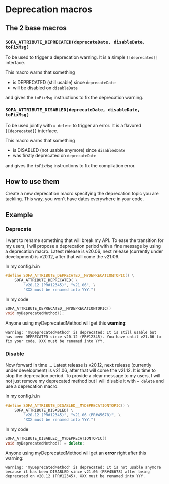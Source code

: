# Deprecation macros

## The 2 base macros

### `SOFA_ATTRIBUTE_DEPRECATED(deprecateDate, disableDate, toFixMsg)`

To be used to trigger a deprecation warning. It is a simple `[[deprecated]]` interface.

This macro warns that something

- is DEPRECATED (still usable) since `deprecateDate`
- will be disabled on `disableDate`

and gives the `toFixMsg` instructions to fix the deprecation warning.

### `SOFA_ATTRIBUTE_DISABLED(deprecateDate, disableDate, toFixMsg)`

To be used jointly with `= delete` to trigger an error. It is a flavored `[[deprecated]]` interface.

This macro warns that something  

- is DISABLED (not usable anymore) since `disabledDate`
- was firstly deprecated on `deprecateDate`

and gives the `toFixMsg` instructions to fix the compilation error.


## How to use them

Create a new deprecation macro specifying the deprecation topic you are tackling.
This way, you won't have dates everywhere in your code.

## Example

### Deprecate

I want to rename something that will break my API. 
To ease the transition for my users, I will propose a deprecation period with a fine message by using a deprecation macro.
Latest release is v20.06, next release (currently under development) is v20.12, after that will come the v21.06.

In my config.h.in
```cpp
#define SOFA_ATTRIBUTE_DEPRECATED__MYDEPRECATIONTOPIC() \
    SOFA_ATTRIBUTE_DEPRECATED( \
        "v20.12 (PR#12345)", "v21.06", \
        "XXX must be renamed into YYY.")
```

In my code
```cpp
SOFA_ATTRIBUTE_DEPRECATED__MYDEPRECATIONTOPIC()
void myDeprecatedMethod();
```

Anyone using myDeprecatedMethod will get this **warning**: 
```text
warning: 'myDeprecatedMethod' is deprecated: It is still usable but has been DEPRECATED since v20.12 (PR#12345). You have until v21.06 to fix your code. XXX must be renamed into YYY.
```

### Disable

Now forward in time ...
Latest release is v20.12, next release (currently under development) is v21.06, after that will come the v21.12.
It is time to stop the deprecation period. To provide a clear message to my users, I will not just remove my deprecated method but I will disable it with `= delete` and use a deprecation macro.

In my config.h.in
```cpp
#define SOFA_ATTRIBUTE_DISABLED__MYDEPRECATIONTOPIC() \
    SOFA_ATTRIBUTE_DISABLED( \
        "v20.12 (PR#12345)", "v21.06 (PR#45678)", \
        "XXX must be renamed into YYY.")
```

In my code
```cpp
SOFA_ATTRIBUTE_DISABLED__MYDEPRECATIONTOPIC()
void myDeprecatedMethod() = delete;
```

Anyone using myDeprecatedMethod will get an **error** right after this warning: 
```text
warning: 'myDeprecatedMethod' is deprecated: It is not usable anymore because it has been DISABLED since v21.06 (PR#45678) after being deprecated on v20.12 (PR#12345). XXX must be renamed into YYY.
```


